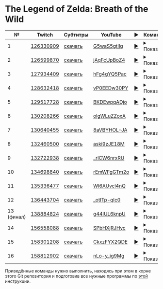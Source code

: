# The Legend of Zelda: Breath of the Wild

| № | Twitch | Субтитры | YouTube | ▶ | Команда |
| --- | --- | --- | --- | --- | --- |
| 1 | [126330909](https://www.twitch.tv/videos/126330909) | [скачать](../chats/v126330909.ass) | [G5waS5gtIlg](https://www.youtube.com/watch?v=G5waS5gtIlg) | [▶](../src/player.html?v=G5waS5gtIlg&s=126330909) | <details><summary>Показать</summary>Twitch: `streamlink -p mpv --sub-file chats/v172968603.ass --player-passthrough hls twitch.tv/videos/172968603 best`<br>YouTube: `mpv --sub-file chats/v172968603.ass youtube.com/watch?v=fxwks5MC9Ns`</details> |
| 2 | [126599870](https://www.twitch.tv/videos/126599870) | [скачать](../chats/v126599870.ass) | [jAqFcUpBoZ4](https://www.youtube.com/watch?v=jAqFcUpBoZ4) | [▶](../src/player.html?v=jAqFcUpBoZ4&s=126599870) | <details><summary>Показать</summary>Twitch: `streamlink -p mpv --sub-file chats/v172968603.ass --player-passthrough hls twitch.tv/videos/172968603 best`<br>YouTube: `mpv --sub-file chats/v172968603.ass youtube.com/watch?v=fxwks5MC9Ns`</details> |
| 3 | [127934409](https://www.twitch.tv/videos/127934409) | [скачать](../chats/v127934409.ass) | [hFg4gYQ5Pac](https://www.youtube.com/watch?v=hFg4gYQ5Pac) | [▶](../src/player.html?v=hFg4gYQ5Pac&s=127934409) | <details><summary>Показать</summary>Twitch: `streamlink -p mpv --sub-file chats/v172968603.ass --player-passthrough hls twitch.tv/videos/172968603 best`<br>YouTube: `mpv --sub-file chats/v172968603.ass youtube.com/watch?v=fxwks5MC9Ns`</details> |
| 4 | [128632418](https://www.twitch.tv/videos/128632418) | [скачать](../chats/v128632418.ass) | [vP0EEDw30PY](https://www.youtube.com/watch?v=vP0EEDw30PY) | [▶](../src/player.html?v=vP0EEDw30PY&s=128632418) | <details><summary>Показать</summary>Twitch: `streamlink -p mpv --sub-file chats/v172968603.ass --player-passthrough hls twitch.tv/videos/172968603 best`<br>YouTube: `mpv --sub-file chats/v172968603.ass youtube.com/watch?v=fxwks5MC9Ns`</details> |
| 5 | [129517728](https://www.twitch.tv/videos/129517728) | [скачать](../chats/v129517728.ass) | [BKDEwpqADjo](https://www.youtube.com/watch?v=BKDEwpqADjo) | [▶](../src/player.html?v=BKDEwpqADjo&s=129517728) | <details><summary>Показать</summary>Twitch: `streamlink -p mpv --sub-file chats/v172968603.ass --player-passthrough hls twitch.tv/videos/172968603 best`<br>YouTube: `mpv --sub-file chats/v172968603.ass youtube.com/watch?v=fxwks5MC9Ns`</details> |
| 6 | [130208266](https://www.twitch.tv/videos/130208266) | [скачать](../chats/v130208266.ass) | [olgWLuZZoxA](https://www.youtube.com/watch?v=olgWLuZZoxA) | [▶](../src/player.html?v=olgWLuZZoxA&s=130208266) | <details><summary>Показать</summary>Twitch: `streamlink -p mpv --sub-file chats/v172968603.ass --player-passthrough hls twitch.tv/videos/172968603 best`<br>YouTube: `mpv --sub-file chats/v172968603.ass youtube.com/watch?v=fxwks5MC9Ns`</details> |
| 7 | [130640455](https://www.twitch.tv/videos/130640455) | [скачать](../chats/v130640455.ass) | [8aVBYHOL-JA](https://www.youtube.com/watch?v=8aVBYHOL-JA) | [▶](../src/player.html?v=8aVBYHOL-JA&s=130640455) | <details><summary>Показать</summary>Twitch: `streamlink -p mpv --sub-file chats/v172968603.ass --player-passthrough hls twitch.tv/videos/172968603 best`<br>YouTube: `mpv --sub-file chats/v172968603.ass youtube.com/watch?v=fxwks5MC9Ns`</details> |
| 8 | [132460500](https://www.twitch.tv/videos/132460500) | [скачать](../chats/v132460500.ass) | [aski9zJE18M](https://www.youtube.com/watch?v=aski9zJE18M) | [▶](../src/player.html?v=aski9zJE18M&s=132460500) | <details><summary>Показать</summary>Twitch: `streamlink -p mpv --sub-file chats/v172968603.ass --player-passthrough hls twitch.tv/videos/172968603 best`<br>YouTube: `mpv --sub-file chats/v172968603.ass youtube.com/watch?v=fxwks5MC9Ns`</details> |
| 9 | [132722938](https://www.twitch.tv/videos/132722938) | [скачать](../chats/v132722938.ass) | [_rlCW6nrxRU](https://www.youtube.com/watch?v=_rlCW6nrxRU) | [▶](../src/player.html?v=_rlCW6nrxRU&s=132722938) | <details><summary>Показать</summary>Twitch: `streamlink -p mpv --sub-file chats/v172968603.ass --player-passthrough hls twitch.tv/videos/172968603 best`<br>YouTube: `mpv --sub-file chats/v172968603.ass youtube.com/watch?v=fxwks5MC9Ns`</details> |
| 10 | [134698840](https://www.twitch.tv/videos/134698840) | [скачать](../chats/v134698840.ass) | [rEmWFgGTm2o](https://www.youtube.com/watch?v=rEmWFgGTm2o) | [▶](../src/player.html?v=rEmWFgGTm2o&s=134698840) | <details><summary>Показать</summary>Twitch: `streamlink -p mpv --sub-file chats/v172968603.ass --player-passthrough hls twitch.tv/videos/172968603 best`<br>YouTube: `mpv --sub-file chats/v172968603.ass youtube.com/watch?v=fxwks5MC9Ns`</details> |
| 11 | [135336477](https://www.twitch.tv/videos/135336477) | [скачать](../chats/v135336477.ass) | [Wl6AUvcl4nQ](https://www.youtube.com/watch?v=Wl6AUvcl4nQ) | [▶](../src/player.html?v=Wl6AUvcl4nQ&s=135336477) | <details><summary>Показать</summary>Twitch: `streamlink -p mpv --sub-file chats/v172968603.ass --player-passthrough hls twitch.tv/videos/172968603 best`<br>YouTube: `mpv --sub-file chats/v172968603.ass youtube.com/watch?v=fxwks5MC9Ns`</details> |
| 12 | [136443704](https://www.twitch.tv/videos/136443704) | [скачать](../chats/v136443704.ass) | [_otITp-qIc0](https://www.youtube.com/watch?v=_otITp-qIc0) | [▶](../src/player.html?v=_otITp-qIc0&s=136443704) | <details><summary>Показать</summary>Twitch: `streamlink -p mpv --sub-file chats/v172968603.ass --player-passthrough hls twitch.tv/videos/172968603 best`<br>YouTube: `mpv --sub-file chats/v172968603.ass youtube.com/watch?v=fxwks5MC9Ns`</details> |
| 13 (финал) | [138884824](https://www.twitch.tv/videos/138884824) | [скачать](../chats/v138884824.ass) | [g44IUL6knpU](https://www.youtube.com/watch?v=g44IUL6knpU) | [▶](../src/player.html?v=g44IUL6knpU&s=138884824) | <details><summary>Показать</summary>Twitch: `streamlink -p mpv --sub-file chats/v172968603.ass --player-passthrough hls twitch.tv/videos/172968603 best`<br>YouTube: `mpv --sub-file chats/v172968603.ass youtube.com/watch?v=fxwks5MC9Ns`</details> |
| 14 | [156558088](https://www.twitch.tv/videos/156558088) | [скачать](../chats/v156558088.ass) | [SPbHXjRJHyc](https://www.youtube.com/watch?v=SPbHXjRJHyc) | [▶](../src/player.html?v=SPbHXjRJHyc&s=156558088) | <details><summary>Показать</summary>Twitch: `streamlink -p mpv --sub-file chats/v172968603.ass --player-passthrough hls twitch.tv/videos/172968603 best`<br>YouTube: `mpv --sub-file chats/v172968603.ass youtube.com/watch?v=fxwks5MC9Ns`</details> |
| 15 | [158301208](https://www.twitch.tv/videos/158301208) | [скачать](../chats/v158301208.ass) | [CkxzFYX2QDE](https://www.youtube.com/watch?v=CkxzFYX2QDE) | [▶](../src/player.html?v=CkxzFYX2QDE&s=158301208) | <details><summary>Показать</summary>Twitch: `streamlink -p mpv --sub-file chats/v172968603.ass --player-passthrough hls twitch.tv/videos/172968603 best`<br>YouTube: `mpv --sub-file chats/v172968603.ass youtube.com/watch?v=fxwks5MC9Ns`</details> |
| 16 | [158812902](https://www.twitch.tv/videos/158812902) | [скачать](../chats/v158812902.ass) | [nLo-y_ig9Mg](https://www.youtube.com/watch?v=nLo-y_ig9Mg) | [▶](../src/player.html?v=nLo-y_ig9Mg&s=158812902) | <details><summary>Показать</summary>Twitch: `streamlink -p mpv --sub-file chats/v172968603.ass --player-passthrough hls twitch.tv/videos/172968603 best`<br>YouTube: `mpv --sub-file chats/v172968603.ass youtube.com/watch?v=fxwks5MC9Ns`</details> |

Приведённые команды нужно выполнить, находясь при этом в корне этого Git репозитория и подготовив все нужные программы по [этой](/tutorials/watch-online.md) инструкции.

